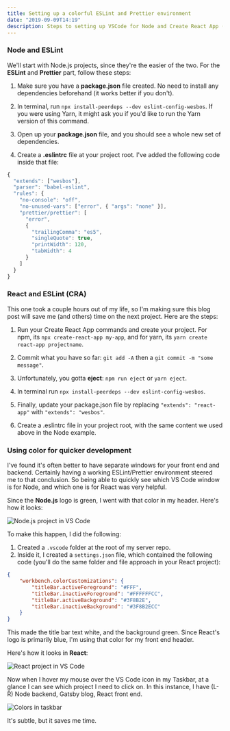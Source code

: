 ```yaml
---
title: Setting up a colorful ESLint and Prettier environment
date: "2019-09-09T14:19"
description: Steps to setting up VSCode for Node and Create React App (CRA), to work with ESLint, Prettier, and distinctive color headers
---
```


### Node and ESLint

We'll start with Node.js projects, since they're the easier of the two.
For the **ESLint** and **Prettier** part, follow these steps:

1. Make sure you have a **package.json** file created. No need to install any dependencies beforehand (it works better if you don't).

2. In terminal, run `npx install-peerdeps --dev eslint-config-wesbos`. If you were using Yarn, it might ask you if you'd like to run the Yarn version of this command.

3. Open up your **package.json** file, and you should see a whole new set of dependencies.

4. Create a **.eslintrc** file at your project root. I've added the following code inside that file:

```javascript
{
  "extends": ["wesbos"],
  "parser": "babel-eslint",
  "rules": {
    "no-console": "off",
    "no-unused-vars": ["error", { "args": "none" }],
    "prettier/prettier": [
      "error",
      {
        "trailingComma": "es5",
        "singleQuote": true,
        "printWidth": 120,
        "tabWidth": 4
      }
    ]
  }
}
```

### React and ESLint (CRA)

This one took a couple hours out of my life, so I'm making sure this blog post will save me (and others) time on the next project. Here are the steps:

1. Run your Create React App commands and create your project. For npm, its `npx create-react-app my-app`, and for yarn, its `yarn create react-app projectname`.

2. Commit what you have so far: `git add -A` then a `git commit -m "some message"`.

3. Unfortunately, you gotta **eject**: `npm run eject` or `yarn eject`.

4. In terminal run `npx install-peerdeps --dev eslint-config-wesbos`.

5. Finally, update your package.json file by replacing `"extends": "react-app"` with `"extends": "wesbos"`.

6. Create a .eslintrc file in your project root, with the same content we used above in the Node example.

### Using color for quicker development

I've found it's often better to have separate windows for your front end and backend. Certainly having a working ESLint/Prettier environment steered me to that conclusion. So being able to quickly see which VS Code window is for Node, and which one is for React was very helpful.

Since the **Node.js** logo is green, I went with that color in my header. Here's how it looks:

![Node.js project in VS Code](https://res.cloudinary.com/billpliske/image/upload/v1568073860/blog/node-green.png)

To make this happen, I did the following:

1. Created a `.vscode` folder at the root of my server repo.
2. Inside it, I created a `settings.json` file, which contained the following code (you'll do the same folder and file approach in your React project):

```json
{
    "workbench.colorCustomizations": {
        "titleBar.activeForeground": "#FFF",
        "titleBar.inactiveForeground": "#FFFFFFCC",
        "titleBar.activeBackground": "#3F8B2E",
        "titleBar.inactiveBackground": "#3F8B2ECC"
    }
}
```

This made the title bar text white, and the background green.
Since React's logo is primarily blue, I'm using that color for my front end header.

Here's how it looks in **React**:

![React project in VS Code](https://res.cloudinary.com/billpliske/image/upload/v1568073860/blog/react-blue.png)

Now when I hover my mouse over the VS Code icon in my Taskbar, at a glance I can see which project I need to click on. In this instance, I have (L-R) Node backend, Gatsby blog, React front end.

![Colors in taskbar](https://res.cloudinary.com/billpliske/image/upload/v1568073860/blog/taskbar.png)

It's subtle, but it saves me time.
